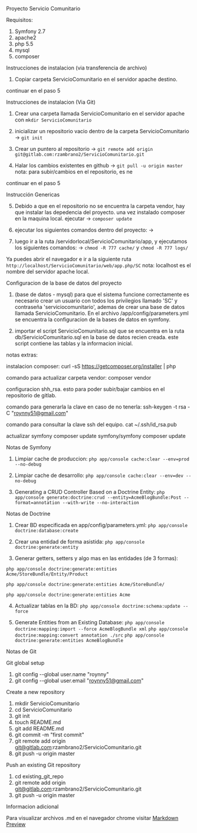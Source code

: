 Proyecto Servicio Comunitario

Requisitos:
1. Symfony 2.7
2. apache2
3. php 5.5 
4. mysql
5. composer

Instrucciones de instalacion (via transferencia de archivo)

1. Copiar carpeta ServicioComunitario en el servidor apache destino.

continuar en el paso 5

Instrucciones de instalacion (Via Git)

1. Crear una carpeta llamada ServicioComunitario en el servidor apache con `mkdir ServicioComunitario`

2. inicializar un repositorio vacio dentro de la carpeta ServicioComunitario -> `git init`

3. Crear un puntero al repositorio -> `git remote add origin git@gitlab.com:rzambrano2/ServicioComunitario.git`

4. Halar los cambios existentes en github -> `git pull -u origin master`
nota: para subir/cambios en el repositorio, es ne

continuar en el paso 5

Instrucción Genericas

5. Debido a que en el repositorio no se encuentra la carpeta vendor, hay que instalar las depedencia del proyecto. una vez instalado composer en la maquina local. ejecutar -> `composer update`

6. ejecutar los siguientes comandos dentro del proyecto: -> 


7. luego ir a la ruta /servidorlocal/ServicioComunitario/app, y ejecutamos los siguientes comandos: -> `chmod -R 777 cache/` y `chmod -R 777 logs/`

Ya puedes abrir el navegador e ir a la siguiente ruta 
`http://localhost/ServicioComunitario/web/app.php/SC` nota: localhost es el nombre del servidor apache local.



Configuracion de la base de datos del proyecto
1. (base de datos - mysql) para que el sistema funcione correctamente es necesario crear un usuario con todos los privilegios llamado 'SC' y contraseña 'serviciocomunitario', ademas de crear una base de datos llamada ServicioComunitario. En el archivo /app/config/parameters.yml se encuentra la configuracion de la bases de datos en symfony.

2. importar el script ServicioComunitario.sql que se encuentra en la ruta db/ServicioComunitario.sql en la base de datos recien creada. este script contiene las tablas y la informacion inicial.



notas extras:

instalacion composer:
curl -sS https://getcomposer.org/installer | php

comando para actualizar  carpeta vendor:
composer vendor


configuracion shh_rsa. esto para poder subir/bajar cambios en el repositorio de gitlab.

comando para generarla la clave en caso de no tenerla: 
ssh-keygen -t rsa -C "roynny51@gmail.com" 

comando para consultar la clave ssh del equipo.
cat ~/.ssh/id_rsa.pub


actualizar symfony
composer update symfony/symfony
composer update





Notas de Symfony

1. Limpiar cache de produccion:
`php app/console cache:clear --env=prod --no-debug`

2. Limpiar cache de desarrollo:
`php app/console cache:clear --env=dev --no-debug`

3. Generating a CRUD Controller Based on a Doctrine Entity:
`php app/console generate:doctrine:crud --entity=AcmeBlogBundle:Post --format=annotation --with-write --no-interaction`


Notas de Doctrine

1. Crear BD especificada en app/config/parameters.yml:
   `php app/console doctrine:database:create`

2. Crear una entidad de forma asistida:
`php app/console doctrine:generate:entity`

3. Generar getters, setters y algo mas en las entidades (de 3 formas):

`php app/console doctrine:generate:entities Acme/StoreBundle/Entity/Product`

`php app/console doctrine:generate:entities Acme/StoreBundle/`

`php app/console doctrine:generate:entities Acme`

4. Actualizar tablas en la BD:
`php app/console doctrine:schema:update --force`

5. Generate Entities from an Existing Database:
`php app/console doctrine:mapping:import --force AcmeBlogBundle xml`
`php app/console doctrine:mapping:convert annotation ./src`
`php app/console doctrine:generate:entities AcmeBlogBundle`


Notas de Git

Git global setup

1. git config --global user.name "roynny"
2. git config --global user.email "roynny51@gmail.com"

Create a new repository

1. mkdir ServicioComunitario
2. cd ServicioComunitario
3. git init
4. touch README.md
5. git add README.md
6. git commit -m "first commit"
7. git remote add origin git@gitlab.com:rzambrano2/ServicioComunitario.git
8. git push -u origin master


Push an existing Git repository

1. cd existing_git_repo
2. git remote add origin git@gitlab.com:rzambrano2/ServicioComunitario.git
3. git push -u origin master



Informacion adicional

Para visualizar archivos .md en el navegador chrome visitar [Markdown Preview](https://chrome.google.com/webstore/detail/markdown-preview/jmchmkecamhbiokiopfpnfgbidieafmd)